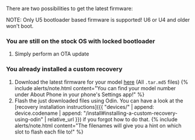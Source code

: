 There are two possibilities to get the latest firmware:

NOTE: Only U5 bootloader based firmware is supported! U6 or U4 and older won't boot.

### You are still on the stock OS with locked bootloader

1. Simply perform an OTA update

### You already installed a custom recovery

1. Download the latest firmware for your model [here](https://github.com/A51-development/a51-fw/releases) (All `.tar.md5` files)
   {% include alerts/note.html content="You can find your model number under About Phone in your phone's Settings app!" %}
2. Flash the just downloaded files using Odin. You can have a look at the [recovery installation instructions]({{ "devices/" | append: device.codename | append: "/install#installing-a-custom-recovery-using-odin" | relative_url }}) if you forgot how to do that.
   {% include alerts/note.html content="The filenames will give you a hint on which slot to flash each file to!" %}
